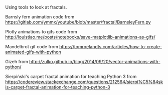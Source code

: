 Using tools to look at fractals.

Barnsly fern animation code from https://gitlab.com/ymmx/youtube/blob/master/fractal/BarnsleyFern.py

Plotly animations to gifs code from http://louistiao.me/posts/notebooks/save-matplotlib-animations-as-gifs/

Mandelbrot gif code from https://tomroelandts.com/articles/how-to-create-animated-gifs-with-python

Gizeh from http://zulko.github.io/blog/2014/09/20/vector-animations-with-python/

Sierpiński's carpet fractal animation for teaching Python 3 from https://codereview.stackexchange.com/questions/212564/sierpi%C5%84skis-carpet-fractal-animation-for-teaching-python-3


